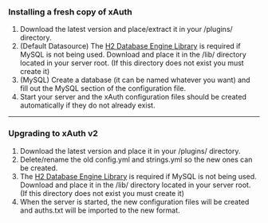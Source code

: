### Installing a fresh copy of xAuth
1. Download the latest version and place/extract it in your /plugins/ directory.
2. (Default Datasource) The [H2 Database Engine Library](http://dl.dropbox.com/u/24661378/Bukkit/lib/h2.jar) is required if MySQL is not being used. Download and place it in the /lib/ directory located in your server root. (If this directory does not exist you must create it)
2. (MySQL) Create a database (it can be named whatever you want) and fill out the MySQL section of the configuration file.
3. Start your server and the xAuth configuration files should be created automatically if they do not already exist.

***
### Upgrading to xAuth v2
1. Download the latest version and place it in your /plugins/ directory.
2. Delete/rename the old config.yml and strings.yml so the new ones can be created.
3. The [H2 Database Engine Library](http://dl.dropbox.com/u/24661378/Bukkit/lib/h2.jar) is required if MySQL is not being used. Download and place it in the /lib/ directory located in your server root. (If this directory does not exist you must create it)
4. When the server is started, the new configuration files will be created and auths.txt will be imported to the new format.
